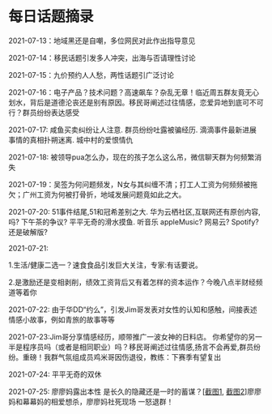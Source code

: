# 每日话题摘录
2021-07-13：地域黑还是自嘲，多位网民对此作出指导意见

2021-07-14：移民话题引发多人冲突，出海与否请理性讨论

2021-07-15：九价预约人人愁，两性话题引广泛讨论

2021-07-16：电子产品？技术问题？高速飙车？杂乱无章！临近周五群友竟无心划水，背后是道德沦丧还是别有原因。移民哥阐述过往情感，恋爱异地到底可不可行？群员纷纷表达感受

2021-07-17: 咸鱼买卖纠纷让人注意. 群员纷纷吐露被骗经历. 滴滴事件最新进展 事情的真相扑朔迷离. 城中村的爱恨情仇

2021-07-18: 被领导pua怎么办，现在的孩子怎么这么吊，微信聊天群为何频繁消失

2021-07-19：吴签为何问题频发，N女与其纠缠不清；打工人工资为何频频被拖欠；广州工资为何被打骨折，地域发展问题竟如此之大。

2021-07-20: 51事件结尾,51和冠希差别之大. 华为云栖社区,互联网还有原创内容,吗? 下午茶的争议? 平平无奇的滑水摸鱼. 听音乐 appleMusic? 网易云? Spotify? 还是破解版?

2021-07-21:

1.生活/健康二选一？速食食品引发巨大关注，专家:有话要说。

2.是激励还是变相剥削，绩效工资背后又有着怎样的资本运作？今晚八点半财经频道等着你

2021-07-22: 由于华DD“约么”，引发Jim哥发表对女性的认知和感触，间接表述情感小故事，例如青旅的故事等等

2021-07-23:Jim哥分享情感经历，顺带推广一波女神的日料店。 你希望你的另一半是程序员吗（或者是相同职业）吗？移民哥阐述过往情感,扬言不会再爱,群员纷纷。重磅！我群气氛组成员鸡米哥因伤退役，教练：下赛季有望复出

2021-07-24: 平平无奇的双休

2021-07-25: 廖廖妈露出本性 是长久的隐藏还是一时的蓄谋？[[截图1](./image/202107/IMG_3073.jpg), [截图2](./image/202107/IMG_3074.jpg)]廖廖妈和幕幕妈的相爱想杀，廖廖妈社死现场 一怒退群！

